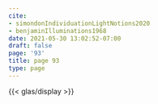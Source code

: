 ```yaml
---
cite:
- simondonIndividuationLightNotions2020
- benjaminIlluminations1968
date: 2021-05-30 13:02:52-07:00
draft: false
page: '93'
title: page 93
type: page
---
```


{{< glas/display >}}